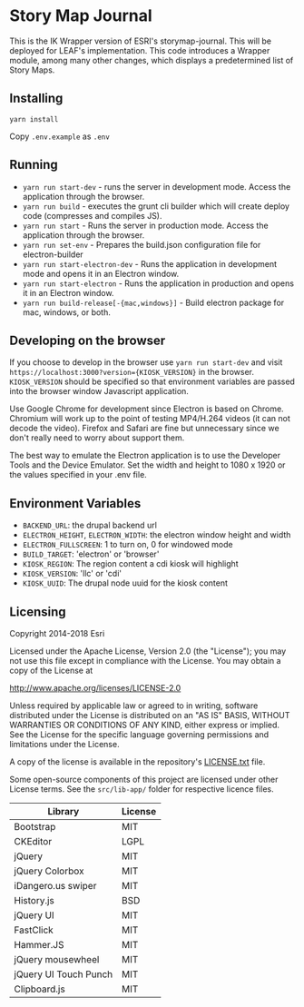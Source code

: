 Story Map Journal
=================

This is the IK Wrapper version of ESRI's storymap-journal. This will be deployed for LEAF's implementation. This code introduces a Wrapper module, among many other changes, which displays a predetermined list of Story Maps.

## Installing
`yarn install`

Copy `.env.example` as `.env`

## Running
 - `yarn run start-dev` - runs the server in development mode. Access the application through the browser.
 - `yarn run build` - executes the grunt cli builder which will create deploy code (compresses and compiles JS).
 - `yarn run start` - Runs the server in production mode. Access the application through the browser.
 - `yarn run set-env` - Prepares the build.json configuration file for electron-builder
 - `yarn run start-electron-dev` - Runs the application in development mode and opens it in an Electron window.
 - `yarn run start-electron` - Runs the application in production and opens it in an Electron window.
 - `yarn run build-release[-{mac,windows}]` - Build electron package for mac, windows, or both.

## Developing on the browser
If you choose to develop in the browser use `yarn run start-dev` and visit `https://localhost:3000?version={KIOSK_VERSION}` in the browser. `KIOSK_VERSION` should be specified so that environment variables are passed into the browser window Javascript application.

Use Google Chrome for development since Electron is based on Chrome. Chromium will work up to the point of testing MP4/H.264 videos (it can not decode the video). Firefox and Safari are fine but unnecessary since we don't really need to worry about support them.

The best way to emulate the Electron application is to use the Developer Tools and the Device Emulator. Set the width and height to 1080 x 1920 or the values specified in your .env file.

## Environment Variables
 - `BACKEND_URL`: the drupal backend url
 - `ELECTRON_HEIGHT`, `ELECTRON_WIDTH`: the electron window height and width
 - `ELECTRON_FULLSCREEN`: 1 to turn on, 0 for windowed mode
 - `BUILD_TARGET`: 'electron' or 'browser'
 - `KIOSK_REGION`: The region content a cdi kiosk will highlight
 - `KIOSK_VERSION`: 'llc' or 'cdi'
 - `KIOSK_UUID`: The drupal node uuid for the kiosk content

## Licensing
Copyright 2014-2018 Esri

Licensed under the Apache License, Version 2.0 (the "License");
you may not use this file except in compliance with the License.
You may obtain a copy of the License at

   http://www.apache.org/licenses/LICENSE-2.0

Unless required by applicable law or agreed to in writing, software
distributed under the License is distributed on an "AS IS" BASIS,
WITHOUT WARRANTIES OR CONDITIONS OF ANY KIND, either express or implied.
See the License for the specific language governing permissions and
limitations under the License.

A copy of the license is available in the repository's [LICENSE.txt](LICENSE.txt) file.

Some open-source components of this project are licensed under other License terms. See the `src/lib-app/` folder for respective licence files.

| Library               | License   |
| --------------------- | --------- |
| Bootstrap       | MIT     |
| CKEditor        | LGPL    |
| jQuery        | MIT     |
| jQuery Colorbox     | MIT     |
| iDangero.us swiper  | MIT     |
| History.js      | BSD     |
| jQuery UI       | MIT     |
| FastClick       | MIT     |
| Hammer.JS       | MIT     |
| jQuery mousewheel   | MIT     |
| jQuery UI Touch Punch | MIT     |
| Clipboard.js          | MIT       |
